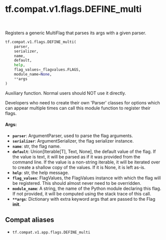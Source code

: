 <div itemscope itemtype="http://developers.google.com/ReferenceObject">
<meta itemprop="name" content="tf.compat.v1.flags.DEFINE_multi" />
<meta itemprop="path" content="Stable" />
</div>

# tf.compat.v1.flags.DEFINE_multi

<!-- Insert buttons and diff -->

<table class="tfo-notebook-buttons tfo-api" align="left">
</table>



Registers a generic MultiFlag that parses its args with a given parser.

``` python
tf.compat.v1.flags.DEFINE_multi(
    parser,
    serializer,
    name,
    default,
    help,
    flag_values=_flagvalues.FLAGS,
    module_name=None,
    **args
)
```



<!-- Placeholder for "Used in" -->

Auxiliary function.  Normal users should NOT use it directly.

Developers who need to create their own 'Parser' classes for options
which can appear multiple times can call this module function to
register their flags.

#### Args:


* <b>`parser`</b>: ArgumentParser, used to parse the flag arguments.
* <b>`serializer`</b>: ArgumentSerializer, the flag serializer instance.
* <b>`name`</b>: str, the flag name.
* <b>`default`</b>: Union[Iterable[T], Text, None], the default value of the flag.
    If the value is text, it will be parsed as if it was provided from
    the command line. If the value is a non-string iterable, it will be
    iterated over to create a shallow copy of the values. If it is None,
    it is left as-is.
* <b>`help`</b>: str, the help message.
* <b>`flag_values`</b>: FlagValues, the FlagValues instance with which the flag will
    be registered. This should almost never need to be overridden.
* <b>`module_name`</b>: A string, the name of the Python module declaring this flag.
    If not provided, it will be computed using the stack trace of this call.
* <b>`**args`</b>: Dictionary with extra keyword args that are passed to the
    Flag __init__.

## Compat aliases

* `tf.compat.v1.app.flags.DEFINE_multi`


